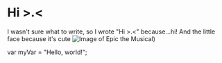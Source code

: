 # Hi >.<
I wasn't sure what to write, so I wrote "Hi >.<" because...hi! And the little face because it's cute
![Image of Epic the Musical](https://static.wikia.nocookie.net/epicthemusical/images/3/3e/Epic_The_Musical_Album_Cover.png/revision/latest/scale-to-width-down/1200?cb=20241230083621))

var myVar = "Hello, world!";

